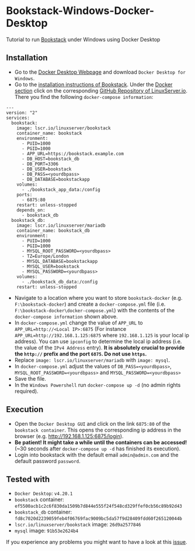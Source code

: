 # Bookstack-Windows-Docker-Desktop
Tutorial to run [Bookstack](https://github.com/BookStackApp/BookStack) under Windows using Docker Desktop

## Installation
* Go to the [Docker Desktop Webpage](https://www.docker.com/products/docker-desktop/) and download `Docker Desktop for Windows`.
* Go to the [installation instructions of Bookstack](https://www.bookstackapp.com/docs/admin/installation/). Under the [Docker section](https://www.bookstackapp.com/docs/admin/installation/#docker) click on the corresponding [GitHub Repository of LinuxServer.io](https://github.com/linuxserver/docker-bookstack). There you find the following `docker-compose information`:
```
---
version: "2"
services:
  bookstack:
    image: lscr.io/linuxserver/bookstack
    container_name: bookstack
    environment:
      - PUID=1000
      - PGID=1000
      - APP_URL=https://bookstack.example.com
      - DB_HOST=bookstack_db
      - DB_PORT=3306
      - DB_USER=bookstack
      - DB_PASS=<yourdbpass>
      - DB_DATABASE=bookstackapp
    volumes:
      - ./bookstack_app_data:/config
    ports:
      - 6875:80
    restart: unless-stopped
    depends_on:
      - bookstack_db
  bookstack_db:
    image: lscr.io/linuxserver/mariadb
    container_name: bookstack_db
    environment:
      - PUID=1000
      - PGID=1000
      - MYSQL_ROOT_PASSWORD=<yourdbpass>
      - TZ=Europe/London
      - MYSQL_DATABASE=bookstackapp
      - MYSQL_USER=bookstack
      - MYSQL_PASSWORD=<yourdbpass>
    volumes:
      - ./bookstack_db_data:/config
    restart: unless-stopped
```
* Navigate to a location where you want to store `bookstack-docker` (e.g. `F:\bookstack-docker`) and create a `docker-compose.yml` file (i.e. `F:\bookstack-docker\docker-compose.yml`) with the contents of the `docker-compose information` shown above.
* In `docker-compose.yml` change the value of `APP_URL` to `APP_URL=http://<Local IP>:6875` (For instance `APP_URL=http://192.168.1.125:6875` where `192.168.1.125` is your local ip address). You can use `ipconfig` to determine the local ip address (i.e. the value of the `IPv4 Address` entry). **It is absolutely crucial to provide the `http://` prefix and the port `6875`. Do not use `https`.**
* Replace `image: lscr.io/linuxserver/mariadb` with `image: mysql`.
* In `docker-compose.yml` adjust the values of `DB_PASS=<yourdbpass>`, `MYSQL_ROOT_PASSWORD=<yourdbpass>` and `MYSQL_PASSWORD=<yourdbpass>`
* Save the file.
* In the `Windows Powershell` run `docker-compose up -d` (no admin rights required).

## Execution
* Open the `Docker Desktop GUI` and click on the link `6875:80` of the `bookstack container`. This opens the corresponding ip address in the browser (e.g. http://192.168.1.125:6875/login).
* **Be patient! It might take a while until the containers can be accessed!** (~30 seconds after `docker-compose up -d` has finished its execution).
* Login into bookstack with the default email `admin@admin.com` and the default password `password`.

## Tested with
* `Docker Desktop`: `v4.20.1`
* `bookstack` container: `ef5500acb1c2c6f830da1509b7d844e555f24f548cd329ffef0cb56c89b92d43`
* `bookstack_db` container: `fd8c7020d2239059feb4f06769fac9009bc5da57f9d28409fdd60f265120044b`
* `lscr.io/linuxserver/bookstack` image: `26d9a2577846`
* `mysql` image: `91b53e2624b4`

If you experience any problems you might want to have a look at this [issue](https://github.com/linuxserver/docker-bookstack/issues/125).
